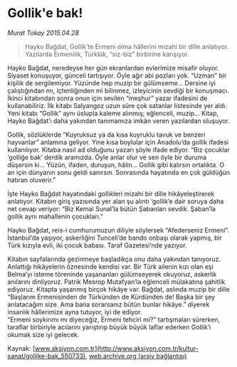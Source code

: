 # Gollik'e bak!

*Murat Tokay 2015.04.28*

<div class="pNewsDetailMainContent" itemprop="articleBody">
 <blockquote>
  <p>
   Hayko Bağdat, Gollik’te Ermeni olma hâllerini mizahi bir dille anlatıyor. Yazılarda Ermenilik, Türklük, “siz-biz” birbirine karışıyor.
  </p>
 </blockquote>
 <p>
  Hayko Bağdat, neredeyse her gün ekranlardan evlerimize misafir oluyor. Siyaset konuşuyor, günceli tartışıyor. Öyle ağır abi pozları yok. “Uzman” bir kişilik de sergilemiyor. Yüzünde hep muzip bir gülümseme… Dersine iyi çalıştığından mı, içtenliğinden mi bilinmez, izleyicinin sevdiği bir konuşmacı.  İkinci kitabından sonra onun için sevilen “meşhur” yazar ifadesini de kullanabiliriz. İlk kitabı Salyangoz uzun süre çok satanlar listesinde yer aldı. Yeni kitabı “Gollik” aynı üslupla kaleme alınmış; eğlenceli, muzip… Kitap, Hayko Bağdat’ı daha yakından tanımamıza imkân veren yazılardan oluşuyor.
 </p>
 <p>
  Gollik, sözlüklerde “Kuyruksuz ya da kısa kuyruklu tavuk ve benzeri hayvanlar” anlamına geliyor. Yine kısa boylular için Anadolu’da gollik ifadesi kullanılıyor. Kitaba nasıl ad olduğunu yazarı şöyle ifade ediyor. “Biz çocuklar ‘golliğe bak’ derdik aramızda. Öyle anlar olur ve sen öyle bir duruma düşersin ki… Yüzün, ifaden, duruşun, hâlin… Gollik gibi kalırsın ortalıkta. O an için dünyanın sonu geldi sanırsın. Sonrasında hayatında en çok güldüğün hatıran oluverir.”
 </p>
 <p>
  İşte Hayko Bağdat hayatındaki gollikleri mizahi bir dille hikâyeleştirerek anlatıyor. Kitabın giriş yazısında yer alan şu alıntı ‘gollik’e dair soruya daha net cevap veriyor: “Biz Kemal Sunal’la bütün Şabanları sevdik. Şaban’la gollik aynı mahallenin çocukları.”
 </p>
 <p>
  Hayko Bağdat, reis-i cumhurumuzun diliyle söylersek “Afederseniz Ermeni”. İstanbul’da yaşıyor, askerliğini Tunceli’de bando onbaşı olarak yapmış, bir Türk kızıyla evli, iki çocuk babası. Taraf Gazetesi’nde yazıyor.
 </p>
 <p>
  Kitabın sayfalarında gezinmeye başladıkça onu daha yakından tanıyoruz. Anlattığı hikâyelerin öznesinde kendisi var. Bir Türk ailenin kızı olan eşi Belma’yı isteme töreninde yaşananları gülümseyerek okuyoruz, askerlik anılarını dinliyoruz. Patrik Mesrop Mutafyan’la eğlenceli mülakatına şahitlik ediyoruz. Kitapta yaşanmış birçok hikâye var. Bağdat, aslında muzip bir dille “Başlarım Ermenisinden de Türkünden de Kürdünden de! Başka bir şey anlatacağım size. Ama bana sorarsanız bütün bunlar hikâye.” diyerek insanlık hâllerimize ayna tutuyor, iyi de ediyor.
  <br>
   “Ermeni soykırımı mı diyeceğiz, Ermeni tehciri mi?” tartışmaları sürerken, taraflar birbiriyle acılarını yarıştırıp büyük büyük laflar ederken Gollik’i okumak size iyi gelecek.
  </br>
 </p>
</div>


Kaynak: [www.aksiyon.com.tr](http://www.aksiyon.com.tr/kultur-sanat/gollike-bak_550733), [web.archive.org (arşiv bağlantısı)](http://web.archive.org/web/20150807214219/http://www.aksiyon.com.tr/kultur-sanat/gollike-bak_550733)
